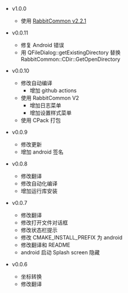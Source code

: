 - v1.0.0
  - 使用 [RabbitCommon v2.2.1](https://github.com/KangLin/RabbitCommon/releases/tag/v2.2.1)

- v0.0.11
  - 修复 Android 错误
  - 用 QFileDialog::getExistingDirectory 替换 RabbitCommon::CDir::GetOpenDirectory

- v0.0.10
  + 修改自动编译
    - 增加 github actions
  + 使用 RabbitCommon V2
    + 增加日志菜单
    + 增加设置样式菜单
  + 使用 CPack 打包

- v0.0.9
  + 修改更新
  + 增加 android 签名
  
- v0.0.8
  + 修改翻译
  + 修改自动化编译
  + 增加运行库安装
  
- v0.0.7
  + 修改翻译
  + 修改打开文件对话框
  + 修改状态栏提示
  + 修改 CMAKE_INSTALL_PREFIX 为 android
  + 修改翻译和 README
  + android 启动 Splash screen 隐藏
  
- v0.0.6
  + 坐标转换
  + 修改翻译
